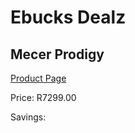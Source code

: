 
# Ebucks Dealz
## Mecer Prodigy
[Product Page](https://www.ebucks.com/web/shop/productSelected.do?prodId=1165836282&catId=714946558)

Price: R7299.00

Savings: 


	